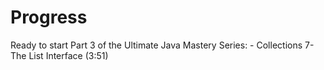 # Progress

Ready to start Part 3 of the Ultimate Java Mastery Series:
    - Collections 7- The List Interface (3:51)
